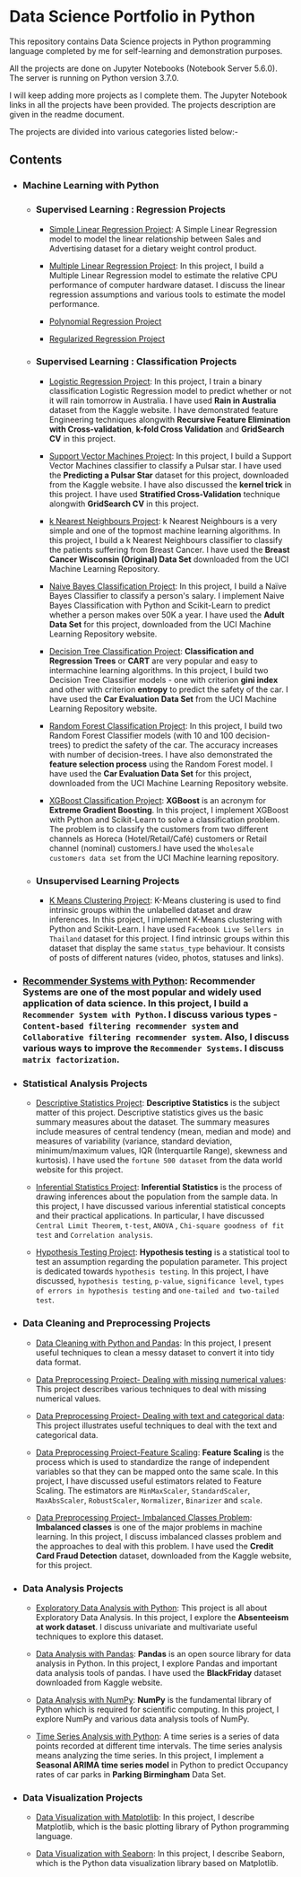 # Data Science Portfolio in Python

This repository contains Data Science projects in Python programming language completed by me for self-learning and demonstration purposes. 

All the projects are done on Jupyter Notebooks (Notebook Server 5.6.0). The server is running on Python version 3.7.0.

I will keep adding more projects as I complete them. The Jupyter Notebook links in all the projects have been provided. The projects description are given in the readme document.

The projects are divided into various categories listed below:- 

## Contents
 
  - ### Machine Learning with Python 
      
      -  ### Supervised Learning : Regression Projects 
   
          * [Simple Linear Regression Project](https://github.com/pb111/Simple-Linear-Regression-Project/blob/master/SLRProject.ipynb): A Simple Linear Regression model to model the linear relationship between Sales and Advertising dataset for a dietary weight control product.   
       
          * [Multiple Linear Regression Project](https://github.com/pb111/Multiple-Linear-Regression-Project/blob/master/Multiple%20Linear%20Regression%20using%20Scikit-Learn.ipynb): In this project, I build a Multiple Linear Regression model to estimate the relative CPU performance of computer hardware dataset. I discuss the linear regression assumptions and various tools to estimate the model performance.
          
          
          * [Polynomial Regression Project](https://github.com/pb111/Decision-Tree-and-Random-Forest-Regression-Project/blob/master/README.md)
          
          * [Regularized Regression Project](https://github.com/pb111/Regularized-Regression-Project)
          
          
          
          

      - ### Supervised Learning : Classification Projects
      
      
          * [Logistic Regression Project](https://github.com/pb111/Logistic-Regression-in-Python-Project/blob/master/Logistic%20Regression%20with%20Python%20and%20Scikit-Learn.ipynb): In this project, I train a binary classification Logistic Regression model to predict whether or not it will rain tomorrow in Australia. I have used **Rain in Australia** dataset from the Kaggle website. I have demonstrated feature Engineering techniques alongwith **Recursive Feature Elimination with Cross-validation**, **k-fold Cross Validation** and **GridSearch CV** in this project.
                    
          * [Support Vector Machines Project](https://github.com/pb111/Support-Vector-Machines-Project/blob/master/Support%20Vector%20Machines%20with%20Python%20and%20Scikit-Learn.ipynb): In this project, I build a Support Vector Machines classifier to classify a Pulsar star. I have used the **Predicting a Pulsar Star** dataset for this project, downloaded from the Kaggle website. I have also discussed the **kernel trick** in this project. I have used **Stratified Cross-Validation** technique alongwith **GridSearch CV** in this project.     
          
          * [k Nearest Neighbours Project](https://github.com/pb111/k-Nearest-Neighbours-Project/blob/master/k%20Nearest%20Neighbours%20with%20Python%20and%20Scikit-Learn.ipynb): k Nearest Neighbours is a very simple and one of the topmost machine learning algorithms. In this project, I build a k Nearest Neighbours classifier to classify the patients suffering from Breast Cancer. I have used the **Breast Cancer Wisconsin (Original) Data Set** downloaded from the UCI Machine Learning Repository.
          
          
          * [Naive Bayes Classification Project](https://github.com/pb111/Naive-Bayes-Classification-Project/blob/master/Na%C3%AFve%20Bayes%20Classification%20with%20Python%20and%20Scikit-Learn.ipynb): In this project, I build a Naïve Bayes Classifier to classify a person's salary. I implement Naive Bayes Classification with Python and Scikit-Learn to predict whether a person makes over 50K a year. I have used the **Adult Data Set** for this project, downloaded from the UCI Machine Learning Repository website.
       
       
          * [Decision Tree Classification Project](https://github.com/pb111/Decision-Tree-Classification-Project/blob/master/Decision-Tree%20Classification%20with%20Python%20and%20Scikit-Learn.ipynb): **Classification and Regression Trees** or **CART** are very popular and easy to intermachine learning algorithms. In this project, I build two Decision Tree Classifier models - one with criterion **gini index** and other with criterion **entropy** to predict the safety of the car. I have used the **Car Evaluation Data Set** from the UCI Machine Learning Repository website.
          
          
          * [Random Forest Classification Project](https://github.com/pb111/Random-Forest-Classifier-Project/blob/master/Random%20Forest%20Classification%20with%20Python%20and%20Scikit-Learn.ipynb): In this project, I build two Random Forest Classifier models (with 10 and 100 decision-trees) to predict the safety of the car. The accuracy increases with number of decision-trees. I have also demonstrated the **feature selection process** using the Random Forest model. I have used the **Car Evaluation Data Set** for this project, downloaded from the UCI Machine Learning Repository website.


                    
          * [XGBoost Classification Project](https://github.com/pb111/XGBoost-Classifier-Project): **XGBoost** is an acronym for **Extreme Gradient Boosting**. In this project, I implement XGBoost with Python and Scikit-Learn to solve a classification problem. The problem is to classify the customers from two different channels as Horeca (Hotel/Retail/Café) customers or Retail channel (nominal) customers.I have used the `Wholesale customers data set` from the UCI Machine learning repository. 
          
          
                   
       
       - ### Unsupervised Learning Projects
       
       
          * [K Means Clustering Project](https://github.com/pb111/K-Means-Clustering-Project/blob/master/README.md): K-Means clustering is used to find intrinsic groups within the unlabelled dataset and draw inferences. In this project, I implement K-Means clustering with Python and Scikit-Learn. I have used `Facebook Live Sellers in Thailand` dataset for this project. I find intrinsic groups within this dataset that display the same `status_type` behaviour. It consists of posts of different natures (video, photos, statuses and links).
          
                           
            
       
       
   - ### [Recommender Systems with Python](https://github.com/pb111/Recommender-Systems-with-Python/blob/master/README.md): Recommender Systems are one of the most popular and widely used application of data science. In this project, I build a `Recommender System with Python`. I discuss various types - `Content-based filtering recommender system` and `Collaborative filtering recommender system`. Also, I discuss various ways to improve the `Recommender Systems`. I discuss `matrix factorization`.
   
   
   
      
       
       
  
   -  ### Statistical Analysis Projects
   
   
       - [Descriptive Statistics Project](https://github.com/pb111/Descriptive-Statistics-Project/blob/master/Descriptive%20Statistics%20with%20Python.ipynb): **Descriptive Statistics** is the subject matter of this project. Descriptive statistics gives us the basic summary measures about the dataset.  The summary measures include measures of central tendency (mean, median and mode) and measures of variability (variance, standard deviation, minimum/maximum values, IQR (Interquartile Range), skewness and kurtosis). I have used the `fortune 500 dataset` from the data world website for this project.
       
       
       - [Inferential Statistics Project](https://github.com/pb111/Inferential-Statistics-Project/blob/master/README.md): **Inferential Statistics** is the process of drawing inferences about the population from the sample data. In this project, I have discussed various inferential statistical concepts and their practical applications. In particular, I have discussed `Central Limit Theorem`, `t-test`, `ANOVA` , `Chi-square goodness of fit test` and `Correlation analysis`.
       
       
       - [Hypothesis Testing Project](https://github.com/pb111/Hypothesis-Testing-Project/blob/master/README.md): **Hypothesis testing** is a statistical tool to test an assumption regarding the population parameter. This project is dedicated towards `hypothesis testing`. In this project, I have discussed, `hypothesis testing`, `p-value`, `significance level`, `types of errors in hypothesis testing` and   `one-tailed and two-tailed test`.   
       
   
   -  ### Data Cleaning and Preprocessing Projects
   
       - [Data Cleaning with Python and Pandas](https://github.com/pb111/Data-Cleaning-with-Python-NumPy-and-Pandas/blob/master/Data%20Cleaning%20with%20Python%20and%20Pandas.ipynb): In this project, I present useful techniques to clean a messy dataset to convert it into tidy data format.
       
   
       - [Data Preprocessing Project- Dealing with missing numerical values](https://github.com/pb111/Data-Preprocessing-Project-Dealing-with-Missing-Numerical-Values/blob/master/Data%20Preprocessing%20Project%20-%20Dealing%20with%20Missing%20Numerical%20Values.ipynb): This project describes various techniques to deal with missing numerical values. 
       
       - [Data Preprocessing Project- Dealing with text and categorical data](https://github.com/pb111/Data-Preprocessing-Project-Dealing-with-Text-and-Categorical-Data-/blob/master/Data%20Preprocessing%20Project%20-%20Dealing%20with%20Text%20and%20Categorical%20data.ipynb): This project illustrates useful techniques to deal with the text and categorical data. 
       
       - [Data Preprocessing Project-Feature Scaling](https://github.com/pb111/Data-Preprocessing-Project-Feature-Scaling/blob/master/Data%20Preprocessing%20Project%20-%20Feature%20Scaling.ipynb): **Feature Scaling** is the process which is used to standardize the range of independent variables so that they can be mapped onto the same scale. In this project, I have discussed useful estimators related to Feature Scaling. The estimators are `MinMaxScaler`, `StandardScaler`, `MaxAbsScaler`, `RobustScaler`, `Normalizer`, `Binarizer` and `scale`.
       
       
       - [Data Preprocessing Project- Imbalanced Classes Problem](https://github.com/pb111/Data-Preprocessing-Project-Imbalanced-Classes-Problem/blob/master/Data%20Preprocessing%20Project%20-%20Imbalanced%20Classes%20Problem.ipynb): **Imbalanced classes** is one of the major problems in machine learning. In this project, I discuss imbalanced classes problem and the approaches to deal with this problem. I have used the **Credit Card Fraud Detection** dataset, downloaded from the Kaggle website, for this project.     
       
         
        
       
   - ### Data Analysis Projects
   
      - [Exploratory Data Analysis with Python](https://github.com/pb111/Exploratory-Data-Analysis-with-Python-Project/blob/master/Exploratory%20Data%20Analysis%20with%20Python.ipynb): This project is all about Exploratory Data Analysis. In this project, I explore the **Absenteeism at work dataset**. I discuss univariate and multivariate useful techniques to explore this dataset.
      
      
      - [Data Analysis with Pandas](https://github.com/pb111/Data-Analysis-with-Pandas/blob/master/Data%20Analysis%20with%20Pandas.ipynb): **Pandas** is an open source library for data analysis in Python. In this project, I explore Pandas and important data analysis tools of pandas. I have used the **BlackFriday** dataset downloaded from Kaggle website.

      
       - [Data Analysis with NumPy](https://github.com/pb111/Data-Analysis-with-NumPy/blob/master/Data%20Analysis%20with%20NumPy.ipynb): **NumPy** is the fundamental library of Python which is required for scientific computing. In this project, I explore NumPy and various data analysis tools of NumPy.
       
       
       - [Time Series Analysis with Python](https://github.com/pb111/Time-series-analysis-with-Python/blob/master/Time%20Series%20Analysis%20in%20Python.ipynb): A time series is a series of data points recorded at different time intervals. The time series analysis means analyzing the time series. In this project, I implement a **Seasonal ARIMA time series model** in Python to predict Occupancy rates of car parks in **Parking Birmingham** Data Set.
       
       
   - ### Data Visualization Projects
     
       - [Data Visualization with Matplotlib](https://github.com/pb111/Data-Visualization-with-Matplotlib-Project): In this project, I describe Matplotlib, which is the basic plotting library of Python programming language.
       
       
       - [Data Visualization with Seaborn](https://github.com/pb111/Data-Visualization-with-Seaborn): In this project, I describe Seaborn, which is the Python data visualization library based on Matplotlib.
       
       
   

